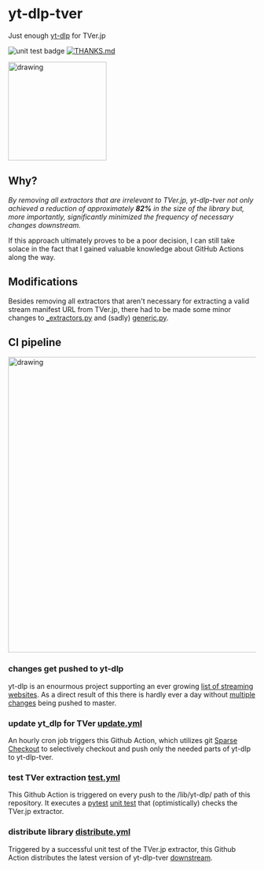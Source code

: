 # yt-dlp-tver 
Just enough [yt-dlp](https://github.com/yt-dlp/yt-dlp) for TVer.jp

![unit test badge](https://github.com/kuriho/script.module.yt-dlp-tver/actions/workflows/test.yml/badge.svg)
[![THANKS.md](https://img.shields.io/badge/THANKS-md-ff69b4.svg)](THANKS.md)

<img src="https://github.com/kuriho/script.module.yt-dlp-tver/blob/master/icon.png?raw=true" alt="drawing" width="200"/>




## Why?
_By removing all extractors that are irrelevant to TVer.jp, yt-dlp-tver not only achieved a reduction of approximately **82%** in the size of the library but, more importantly, significantly minimized the frequency of necessary changes downstream._

If this approach ultimately proves to be a poor decision, I can still take solace in the fact that I gained valuable knowledge about GitHub Actions along the way.

## Modifications
Besides removing all extractors that aren't necessary for extracting a valid stream manifest URL from TVer.jp, there had to be made some minor changes to [_extractors.py](lib/yt_dlp/extractor/_extractors.py) and (sadly) [generic.py](https://gist.github.com/kuriho/6030dbda5bb07dc8f307d78d2770457e/revisions?diff=unified). 

## CI pipeline
<img src="https://github.com/kuriho/script.module.yt-dlp-tver/blob/master/media/ci.png?raw=true" alt="drawing" width="600"/>

### changes get pushed to yt-dlp
yt-dlp is an enourmous project supporting an ever growing [list of streaming websites](https://github.com/yt-dlp/yt-dlp/blob/master/supportedsites.md). As a direct result of this there is hardly ever a day without [multiple changes](https://github.com/yt-dlp/yt-dlp/commits/master) being pushed to master.

### update yt_dlp for TVer [update.yml](.github/workflows/update.yml)
An hourly cron job triggers this Github Action, which utilizes git [Sparse Checkout](https://git-scm.com/docs/git-sparse-checkout) to selectively checkout and push only the needed parts of yt-dlp to yt-dlp-tver.

### test TVer extraction [test.yml](.github/workflows/test.yml)
This Github Action is triggered on every push to the /lib/yt-dlp/ path of this repository. It executes a [pytest](https://pytest.org/) [unit test](test.py) that (optimistically) checks the TVer.jp extractor. 

### distribute library [distribute.yml](.github/workflows/distribute.yml)
Triggered by a successful unit test of the TVer.jp extractor, this Github Action distributes the latest version of yt-dlp-tver [downstream](https://github.com/kuriho/plugin.video.tver).
